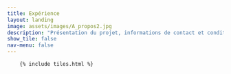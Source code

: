 ```yaml
---
title: Expérience
layout: landing
image: assets/images/A_propos2.jpg
description: "Présentation du projet, informations de contact et conditions de réutilisation."
show_tile: false
nav-menu: false
---
```

<!-- Main -->
<div id="main" class="alt">

<!-- One -->
<section id="one">
	<div class="inner">

        {% include tiles.html %}

</div>
</section>
</div>
